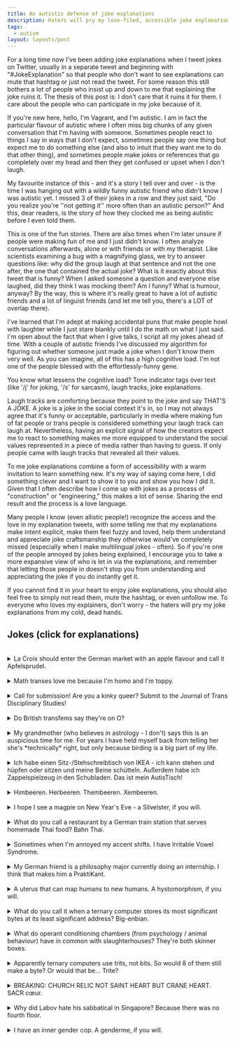 ```yaml
---
title: An autistic defense of joke explanations
description: Haters will pry my love-filed, accessible joke explanations from my cold, dead hands.
tags:
  - autism
layout: layouts/post
---
```


For a long time now I've been adding joke explanations when I tweet jokes on Twitter, usually in a separate tweet and beginning with "#JokeExplanation" so that people who don't want to see explanations can mute that hashtag or just not read the tweet. For some reason this still bothers a lot of people who insist up and down to me that explaining the joke ruins it. The thesis of this post is: I don't care that it ruins it for them. I care about the people who can participate in my joke because of it.

If you're new here, hello, I'm Vagrant, and I'm autistic. I am in fact the particular flavour of autistic where I often miss big chunks of any given conversation that I'm having with someone. Sometimes people react to things I say in ways that I don't expect, sometimes people say one thing but expect me to do something else (and also to intuit that they want me to do that other thing), and sometimes people make jokes or references that go completely over my head and then they get confused or upset when I don't laugh.

My favourite instance of this - and it's a story I tell over and over - is the time I was hanging out with a wildly funny autistic friend who didn't know I was autistic yet. I missed 3 of their jokes in a row and they just said, "Do you realize you're ''not getting it'' more often than an autistic person?" And this, dear readers, is the story of how they clocked me as being autistic before I even told them.

This is one of the fun stories. There are also times when I'm later unsure if people were making fun of me and I just didn't know. I often analyze conversations afterwards, alone or with friends or with my therapist. Like scientists examining a bug with a magnifying glass, we try to answer questions like: why did the group laugh at that sentence and not the one after, the one that contained the actual joke? What is it exactly about this tweet that is funny? When I asked someone a question and everyone else laughed, did they think I was mocking them? Am I funny? What is humour, anyway? By the way, this is where it's really great to have a lot of autistic friends and a lot of linguist friends (and let me tell you, there's a LOT of overlap there).

I've learned that I'm adept at making accidental puns that make people howl with laughter while I just stare blankly until I do the math on what I just said. I'm open about the fact that when I give talks, I script all my jokes ahead of time. With a couple of autistic friends I've discussed my algorithm for figuring out whether someone just made a joke when I don't know them very well. As you can imagine, all of this has a high cognitive load. I'm not one of the people blessed with the effortlessly-funny gene.

You know what lessens the cognitive load? Tone indicator tags over text (like '/j' for joking, '/s' for sarcasm), laugh tracks, joke explanations.

Laugh tracks are comforting because they point to the joke and say THAT'S A JOKE. A joke is a joke in the social context it's in, so I may not always agree that it's funny or acceptable, particularly in media where making fun of fat people or trans people is considered something your laugh track can laugh at. Nevertheless, having an explicit signal of how the creators expect me to react to something makes me more equipped to understand the social values represented in a piece of media rather than having to guess. If only people came with laugh tracks that revealed all their values.

To me joke explanations combine a form of accessibility with a warm invitation to learn something new. It's my way of saying come here, I did something clever and I want to show it to you and show you how I did it. Given that I often describe how I come up with jokes as a process of "construction" or "engineering," this makes a lot of sense. Sharing the end result and the process is a love language.

Many people I know (even allistic people!) recognize the access and the love in my explanation tweets, with some telling me that my explanations make intent explicit, make them feel fuzzy and loved, help them understand and appreciate joke craftsmanship they otherwise would've completely missed (especially when I make multilingual jokes - often). So if you're one of the people annoyed by jokes being explained, I encourage you to take a more expansive view of who is let in via the explanations, and remember that letting those people in doesn't stop you from understanding and appreciating the joke if you do instantly get it.

If you cannot find it in your heart to enjoy joke explanations, you should also feel free to simply not read them, mute the hashtag, or even unfollow me. To everyone who loves my explainers, don't worry - the haters will pry my joke explanations from my cold, dead hands.

## Jokes (click for explanations)

<br/>

<details closed>
<summary>La Croix should enter the German market with an apple flavour and call it Apfelsprudel.
</summary>
La Croix is a company that makes fruit-flavoured sparkling/carbonated water, Sprudel is the German word for sparkling water, and Apfelsprudel would make for catchy branding because it sounds like the classic pastry Apfelstrudel.
</details>
<br/>

<details closed>
<summary>Math transes love me because I'm homo and I'm toppy.</summary>
There's a big intersection between math twitter and trans twitter and they all seem to study category theory and homotopy theory - which looks like homo and toppy (but isn't pronounced the same).
</details>
<br/>

<details closed>
<summary>Call for submission! Are you a kinky queer? Submit to the Journal of Trans Disciplinary Studies!</summary>
The journal of transdisciplinary studies is a real journal. Trans disciplinary studies could be the study of trans people engaging in (BDSM) disciplining. Our journal is seeking *submission*, presumably from subs (ha).
</details>
<br/>

<details closed>
<summary>Do British transfems say they're on O?</summary>
Alternate (predominantly British) spellings of estrogen and estradiol are oestrogen and oestradiol.
</details>
<br/>

<details closed>
<summary>My grandmother (who believes in astrology - I don't) says this is an auspicious time for me. For years I have held myself back from telling her she's *technically* right, but only because birding is a big part of my life.</summary>
This joke requires etymology + Latin knowledge. Auspicious comes from Latin auspice / auspex which literally means "one who looks at birds." This is related to the ancient roman practice of augury (using birds to interpret omens).
</details>
<br/>

<details closed>
<summary>Ich habe einen Sitz-/Stehschreibtisch von IKEA - ich kann stehen und hüpfen oder sitzen und meine Beine schütteln. Außerdem habe ich Zappelspielzeug in den Schubladen. Das ist mein AutisTisch!</summary>
I describe various autist-friendly features of my desk and then call it my AutisTisch which is wordplay because "autistisch" is an adjective meaning autistic and also "Tisch" is table in German.
</details>
<br/>

<details closed>
<summary>Himbeeren. Herbeeren. Thembeeren. Xembeeren.</summary>
This is a bilingual German + English joke about berries and pronouns. Himbeeren is the German word for raspberries. Him is an object pronoun in English and the remaining words are German berry names I invented with other English object pronouns.
</details>
<br/>

<details closed>
<summary>I hope I see a magpie on New Year's Eve - a Silvelster, if you will.</summary>
This is a niche German x bird x blend joke! Silvelster is a blend of Silvester and Elster, the German words for New Year's Eve and magpie respectively.
</details>
<br/>

<details closed>
<summary>What do you call a restaurant by a German train station that serves homemade Thai food? Bahn Thai.</summary>
Bahn is train in German and house/home in Thai.
</details>
<br/>

<details closed>
<summary>Sometimes when I'm annoyed my accent shifts. I have Irritable Vowel Syndrome.</summary>
It's a play on IBS, Irritable Bowel Syndrome but for vowels instead which can change with different spoken accents. This doesn't actually happen to me but it makes for a decent joke.
</details>
<br/>

<details closed>
<summary>My German friend is a philosophy major currently doing an internship. I think that makes him a PraktiKant.</summary>
Praktikant is the German word for intern/trainee (masculine) and Kant is a famous philosopher (who also happens to be German).
</details>
<br/>

<details closed>
<summary>A uterus that can map humans to new humans. A hystomorphism, if you will.</summary>
Morphisms (category theory) map between objects of the same type, e.g., histomorphisms. Hysto sounds like histo- and I'm using it as a uterus-related prefix. This is slightly cheating because "hysto" refers to hysterectomies in trans circles and the technically correct prefix for uterus-related would be hystero-.
</details>
<br/>

<details closed>
<summary>What do you call it when a ternary computer stores its most significant bytes at its least significant address? Big-enbian.</summary>
Endianness in computers describes how bytes are ordered in the system. Big-endian = most significant bytes at least significant address, little-endian is the opposite. A ternary computer is not binary, like enbies!
</details>
<br/>

<details closed>
<summary>What do operant conditioning chambers (from psychology / animal behaviour) have in common with slaughterhouses? They're both skinner boxes.</summary>
Animals get skinned in often vaguely box-shaped buildings known as slaughterhouses. And operant conditioning chambers are another name for Skinner boxes à la B. F. Skinner, psychologist prof dude.
</details>
<br/>

<details closed>
<summary>Apparently ternary computers use trits, not bits. So would 8 of them still make a byte? Or would that be... Trite?</summary>
Trite means cliché and it also works with the rhyming scheme of bit : byte :: trit : ?
</details>
<br/>

<details closed>
<summary>BREAKING: CHURCH RELIC NOT SAINT HEART BUT CRANE HEART. SACR cœur.</summary>
SACR = ABA 4-letter bird code for sandhill crane, cœur = French for heart, Sacré-Cœur = church and minor basilica in Paris.
</details>
<br/>

<details closed>
<summary>Why did Labov hate his sabbatical in Singapore? Because there was no fourth floor.</summary>
Labov is a sociolinguist famous for an experiment where he went around to New York City department stores and made salespeople say something was on the "4th floor" to see how they said the R sound in both words. He found out that the way you pronounced your Rs correlated with socioeconomic status (quantified here by how fancy the department store was). Buildings in Singapore often skip the 4th floor because 4 is considered an inauspicious number. So he wouldn't have been able to do his experiment there. Also as far as I know Labov never did a sabbatical there.
</details>
<br/>

<details closed>
<summary>I have an inner gender cop. A genderme, if you will.</summary>
Genderme sounds like gendarme but with gender in it. A gendarme is a French cop.
</details>
